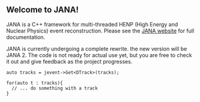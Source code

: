 ## Welcome to JANA!

JANA is a C++ framework for multi-threaded HENP (High Energy and Nuclear Physics)  event reconstruction.
Please see the [JANA website](https://jeffersonlab.github.io/JANA2/) for full documentation.

JANA is currently undergoing a complete rewrite. the new version will be JANA 2. The code is not ready for actual use yet, but you are free to 
check it out and give feedback as the project progresses.

```
auto tracks = jevent->Get<DTrack>(tracks);

for(auto t : tracks){
  // ... do something with a track
}
```
